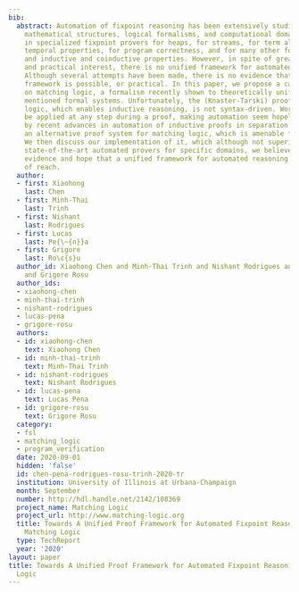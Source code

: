 ```yaml
---
bib:
  abstract: Automation of fixpoint reasoning has been extensively studied for various
    mathematical structures, logical formalisms, and computational domains, resulting
    in specialized fixpoint provers for heaps, for streams, for term algebras, for
    temporal properties, for program correctness, and for many other formal systems
    and inductive and coinductive properties. However, in spite of great theoretical
    and practical interest, there is no unified framework for automated fixpoint reasoning.
    Although several attempts have been made, there is no evidence that such a unified
    framework is possible, or practical. In this paper, we propose a candidate based
    on matching logic, a formalism recently shown to theoretically unify the above
    mentioned formal systems. Unfortunately, the (Knaster-Tarski) proof rule of matching
    logic, which enables inductive reasoning, is not syntax-driven. Worse, it can
    be applied at any step during a proof, making automation seem hopeless. Inspired
    by recent advances in automation of inductive proofs in separation logic, we propose
    an alternative proof system for matching logic, which is amenable for automation.
    We then discuss our implementation of it, which although not superior to specialized
    state-of-the-art automated provers for specific domains, we believe brings some
    evidence and hope that a unified framework for automated reasoning is not out
    of reach.
  author:
  - first: Xiaohong
    last: Chen
  - first: Minh-Thai
    last: Trinh
  - first: Nishant
    last: Rodrigues
  - first: Lucas
    last: Pe{\~{n}}a
  - first: Grigore
    last: Ro\c{s}u
  author_id: Xiaohong Chen and Minh-Thai Trinh and Nishant Rodrigues and Lucas Pena
    and Grigore Rosu
  author_ids:
  - xiaohong-chen
  - minh-thai-trinh
  - nishant-rodrigues
  - lucas-pena
  - grigore-rosu
  authors:
  - id: xiaohong-chen
    text: Xiaohong Chen
  - id: minh-thai-trinh
    text: Minh-Thai Trinh
  - id: nishant-rodrigues
    text: Nishant Rodrigues
  - id: lucas-pena
    text: Lucas Pena
  - id: grigore-rosu
    text: Grigore Rosu
  category:
  - fsl
  - matching_logic
  - program_verification
  date: 2020-09-01
  hidden: 'false'
  id: chen-pena-rodrigues-rosu-trinh-2020-tr
  institution: University of Illinois at Urbana-Champaign
  month: September
  number: http://hdl.handle.net/2142/108369
  project_name: Matching Logic
  project_url: http://www.matching-logic.org
  title: Towards A Unified Proof Framework for Automated Fixpoint Reasoning Using
    Matching Logic
  type: TechReport
  year: '2020'
layout: paper
title: Towards A Unified Proof Framework for Automated Fixpoint Reasoning Using Matching
  Logic
---
```

